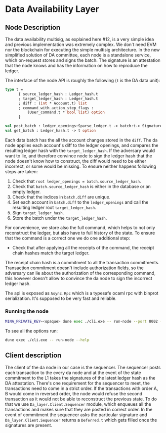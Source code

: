 # Data Availability Layer

## Node Description

The data availability multisig, as explained here #12, is a very simple idea and previous implementation was extremely complex. We don't need EVM nor the blockchain for executing the simple multisig architecture. In the new simplified solution of DA committee, each node is a standalone service, which on-request stores and signs the batch. The signature is an attestation that the node knows and has the information on how to reproduce the ledger.

The interface of the node API is roughly the following (`t` is the DA data unit):

```ocaml
type t =
      { source_ledger_hash : Ledger_hash.t
      ; target_ledger_hash : Ledger_hash.t
      ; diff : (int * Account.t) list
      ; command_with_action_step_flags :
          (User_command.t * bool list) option
      }

val post_batch : ledger_openings:Sparse_ledger.t -> batch:t-> Signature.t
val get_batch : Ledger_hash.t -> t option
```

Each data batch has the all the account changes stored in the `diff`. The da node applies each account's diff to the ledger openings, and compares the resulting ledger hash with the `target_ledger_hash`. If the adversary would want to lie, and therefore convince node to sign the ledger hash that the node doesn't know how to construct, the diff would need to be either incorrect, or some would be missing. To ensure neither happens following steps are taken:

1. Check that `root ledger_openings = batch.source_ledger_hash`.
2. Check that `batch.source_ledger_hash` is either in the database or an empty ledger.
3. Check that the indices in `batch.diff` are unique.
4. Set each account in `batch.diff` to the `ledger_openings` and call the resulting ledger root `target_ledger_hash`.
5. Sign `target_ledger_hash`.
6. Store the batch under the `target_ledger_hash`.

For convenience, we store also the full command, which helps to not only reconstruct the ledger, but also have to full history of the state. To ensure that the command is a correct one we do one additional step:

- Check that after applying all the receipts of the command, the receipt chain hashes match the target ledger.

The receipt chain hash is a commitment to all the transaction commitments. Transaction commitment doesn't include authorization fields, so the adversary can lie about the authorization of the corresponding command, this however doesn't allow to convince the da node to sign the incorrect ledger hash.

The api is exposed as `Async.Rpc` which is a typesafe ocaml rpc with binprot serialization. It's supposed to be very fast and reliable.

### Running the node

```bash
MINA_PRIVATE_KEY=<opaque> dune exec ./cli.exe -- run-node --port 8002 --da-node-to-sync http://localhost:8000 --da-node-to-sync http://localhost:8001
```

To see all the options run:

```bash
dune exec ./cli.exe -- run-node --help
```

## Client description

The client of the da node in our case is the sequencer. The sequencer posts each transaction to the every da node and at the event of the state commitment to the L1 takes the signatures of the latest ledger hash as the DA attestation. There's one requirement for the sequencer to meet, the transactions need to come in a strict order. If the transactions with order A, B would come in reversed order, the node would refuse the second transaction as it would not be able to reconstruct the previous state. To do that we use `Da_layer.Client.Sequencer` module, which enqueues all the transactions and makes sure that they are posted in correct order. In the event of commitment the sequencer asks the particular signature and `Da_layer.Client.Sequencer` returns a `Deferred.t` which gets filled once the signatures are present.
